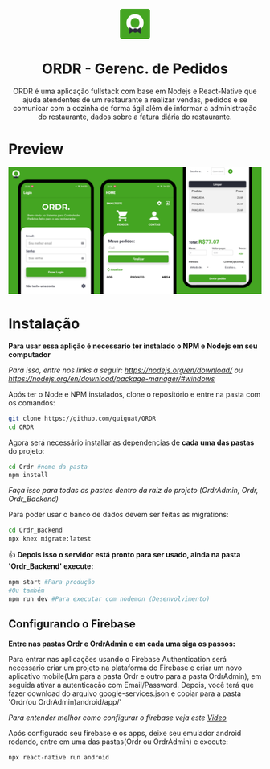 <p align="center">
  <img src="https://github.com/guiguat/ORDR/blob/master/assets/icon.png" alt="ORDR" style="max-width:100%" width="60"></img>
</p>
<h1 align="center">ORDR - Gerenc. de Pedidos</h1>
<p align="center">
  ORDR é uma aplicação fullstack com base em Nodejs e React-Native que ajuda atendentes de um restaurante a realizar vendas, pedidos e se comunicar com a cozinha de forma ágil além de informar a administração do restaurante, dados sobre a fatura diária do restaurante.
</p>

# Preview
![Preview ORDR Interfaces](https://github.com/guiguat/ORDR/blob/master/assets/Preview.png)

# Instalação

**Para usar essa aplição é necessario ter instalado o NPM e Nodejs em seu computador**

*Para isso, entre nos links a seguir: https://nodejs.org/en/download/ ou https://nodejs.org/en/download/package-manager/#windows* 

Após ter o Node e NPM instalados, clone o repositório e entre na pasta com os comandos:
```bash
git clone https://github.com/guiguat/ORDR
cd ORDR
```

Agora será necessário installar as dependencias de **cada uma das pastas** do projeto:
```bash
cd Ordr #nome da pasta
npm install
```
*Faça isso para todas as pastas dentro da raiz do projeto (OrdrAdmin, Ordr, Ordr_Backend)*

Para poder usar o banco de dados devem ser feitas as migrations:
```bash
cd Ordr_Backend
npx knex migrate:latest
```

:+1: **Depois isso o servidor está pronto para ser usado, ainda na pasta 'Ordr_Backend' execute:**
```bash
npm start #Para produção
#Ou também
npm run dev #Para executar com nodemon (Desenvolvimento)
```

## Configurando o Firebase
**Entre nas pastas Ordr e OrdrAdmin e em cada uma siga os passos:**

Para entrar nas aplicações usando o Firebase Authentication será necessario criar um projeto na plataforma do Firebase e criar um novo aplicativo mobile(Um para a pasta Ordr e outro para a pasta OrdrAdmin), em seguida ativar a autenticação com Email/Password.
Depois, você terá que fazer download do arquivo google-services.json e copiar para a pasta 'Ordr(ou OrdrAdmin)android/app/'

*Para entender melhor como configurar o firebase veja este [Video](https://www.youtube.com/watch?v=MxXyR0CN4v0)*

Após configurado seu firebase e os apps, deixe seu emulador android rodando, entre em uma das pastas(Ordr ou OrdrAdmin) e execute:
```bash
npx react-native run android
```

